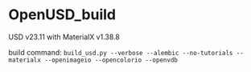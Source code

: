 # OpenUSD_build


USD v23.11 with MaterialX v1.38.8

build command:
``build_usd.py --verbose --alembic --no-tutorials --materialx --openimageio --opencolorio --openvdb``